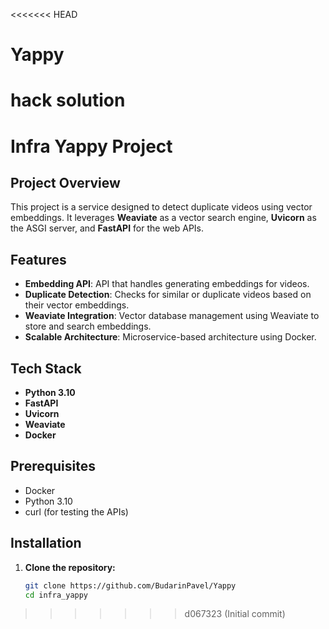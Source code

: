 <<<<<<< HEAD
# Yappy
hack solution
=======
# Infra Yappy Project

## Project Overview

This project is a service designed to detect duplicate videos using vector embeddings. It leverages **Weaviate** as a vector search engine, **Uvicorn** as the ASGI server, and **FastAPI** for the web APIs.

## Features

- **Embedding API**: API that handles generating embeddings for videos.
- **Duplicate Detection**: Checks for similar or duplicate videos based on their vector embeddings.
- **Weaviate Integration**: Vector database management using Weaviate to store and search embeddings.
- **Scalable Architecture**: Microservice-based architecture using Docker.

## Tech Stack

- **Python 3.10**
- **FastAPI**
- **Uvicorn**
- **Weaviate**
- **Docker**

## Prerequisites

- Docker
- Python 3.10
- curl (for testing the APIs)

## Installation

1. **Clone the repository:**

   ```bash
   git clone https://github.com/BudarinPavel/Yappy
   cd infra_yappy
>>>>>>> d067323 (Initial commit)

